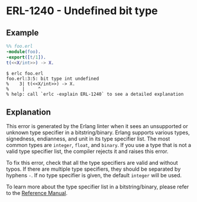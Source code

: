 # ERL-1240 - Undefined bit type

## Example

```erlang
%% foo.erl
-module(foo).
-export([t/1]).
t(<<X/int>>) -> X.
```

```
$ erlc foo.erl
foo.erl:3:5: bit type int undefined
%    3| t(<<X/int>>) -> X.
%     |     ^
% help: call `erlc -explain ERL-1240` to see a detailed explanation
```

## Explanation

This error is generated by the Erlang linter when it sees an unsupported
or unknown type specifier in a bitstring/binary. Erlang supports various
types, signedness, endianness, and unit in its type specifier list. The
most common types are `integer`, `float`, and `binary`. If you use a type
that is not a valid type specifier list, the compiler rejects it and raises
this error.

To fix this error, check that all the type specifiers are valid and without
typos. If there are multiple type specifiers, they should be separated
by hyphens `-`. If no type specifier is given, the default `integer` will
be used.

To learn more about the type specifier list in a bitstring/binary, please
refer to the [Reference Manual](`e:system:expressions#bit-syntax-expressions`).
